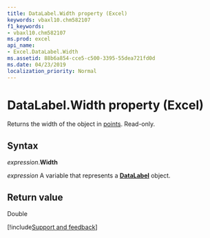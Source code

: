 ```yaml
---
title: DataLabel.Width property (Excel)
keywords: vbaxl10.chm582107
f1_keywords:
- vbaxl10.chm582107
ms.prod: excel
api_name:
- Excel.DataLabel.Width
ms.assetid: 88b6a854-cce5-c500-3395-55dea721fd0d
ms.date: 04/23/2019
localization_priority: Normal
---
```



# DataLabel.Width property (Excel)

Returns the width of the object in [points](../language/glossary/vbe-glossary.md#point). Read-only.


## Syntax

_expression_.**Width**

_expression_ A variable that represents a **[DataLabel](excel.datalabel(object).md)** object.


## Return value

Double




[!include[Support and feedback](~/includes/feedback-boilerplate.md)]